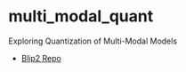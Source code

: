 # multi_modal_quant
Exploring Quantization of Multi-Modal Models

+ [Blip2 Repo](https://github.com/salesforce/LAVIS/tree/main/projects/blip2)

